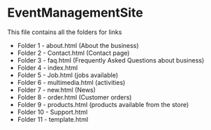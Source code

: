 # EventManagementSite

This file contains all the folders for links

+ Folder 1 - about.html (About the business)
+ Folder 2 - Contact.html (Contact page)
+ Folder 3 - faq.html (Frequently Asked Questions about business)
+ Folder 4 - index.html
+ Folder 5 - Job.html (jobs available)
+ Folder 6 - multimedia.html (activities)
+ Folder 7 - new.html (News)
+ Folder 8 - order.html (Customer orders)
+ Folder 9 - products.html (products available from the store)
+ Folder 10 - Support.html
+ Folder 11 - template.html
